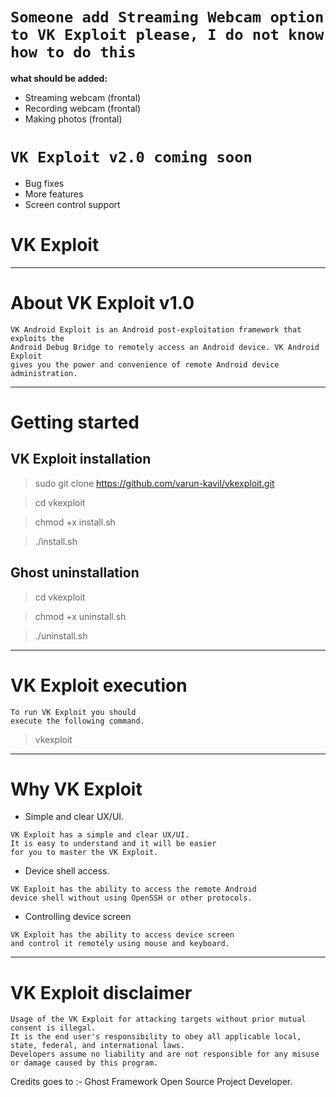 # `Someone add Streaming Webcam option to VK Exploit please, I do not know how to do this`

**what should be added:**

* Streaming webcam (frontal)
* Recording webcam (frontal)
* Making photos (frontal)

# `VK Exploit v2.0 coming soon`

* Bug fixes
* More features
* Screen control support

# VK Exploit

***

# About VK Exploit v1.0

```
VK Android Exploit is an Android post-exploitation framework that exploits the
Android Debug Bridge to remotely access an Android device. VK Android Exploit
gives you the power and convenience of remote Android device administration.
```

***

# Getting started

## VK Exploit installation

> sudo git clone https://github.com/varun-kavil/vkexploit.git

> cd vkexploit

> chmod +x install.sh

> ./install.sh

## Ghost uninstallation

> cd vkexploit

> chmod +x uninstall.sh

> ./uninstall.sh

***

# VK Exploit execution

```
To run VK Exploit you should 
execute the following command.
```

> vkexploit

***

# Why VK Exploit

* Simple and clear UX/UI.

```
VK Exploit has a simple and clear UX/UI. 
It is easy to understand and it will be easier 
for you to master the VK Exploit.
```

* Device shell access.

```
VK Exploit has the ability to access the remote Android 
device shell without using OpenSSH or other protocols.
``` 

* Controlling device screen

```
VK Exploit has the ability to access device screen 
and control it remotely using mouse and keyboard.
```

***

# VK Exploit disclaimer

```
Usage of the VK Exploit for attacking targets without prior mutual consent is illegal.
It is the end user's responsibility to obey all applicable local, state, federal, and international laws.
Developers assume no liability and are not responsible for any misuse or damage caused by this program.
```

Credits goes to :- Ghost Framework Open Source Project Developer.
